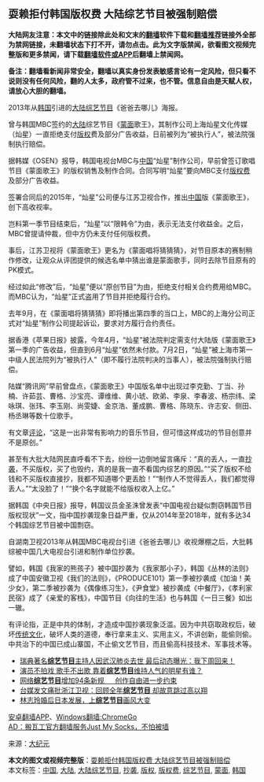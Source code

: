  <h2>耍赖拒付韩国版权费 大陆综艺节目被强制赔偿</h2> <p class="notice"><b>大陆网友注意：本文中的链接除此处和文末的<a href="https://github.com/bannedbook/fanqiang" >翻墙</a>软件下载和<a href="https://github.com/killgcd/justmysocks/blob/master/README.md">翻墙推荐</a>链接外全部为禁网链接，未翻墙状态下打不开，请勿点击。此为文字版禁闻，欲看图文视频完整版和更多禁闻，请下载<a href="https://github.com/bannedbook/fanqiang">翻墙软件或APP</a>后翻墙上禁闻网。</p><p>备注：翻墙看新闻非常安全，翻墙以真实身份发表敏感言论有一定风险，但只看不说则没有任何风险，翻的人太多，政府管不过来，也不管。信息自由是天赋人权，请放心大胆的翻墙。</b></p>  <div class="entry"> <p id="conimg">2013年从<a href="https://www.bannedbook.org/bnews/tag/%e9%9f%a9%e5%9b%bd/" class="st_tag internal_tag" rel="tag" title="标签 韩国 下的日志">韩国</a>引进的<a href="https://www.bannedbook.org/bnews/tag/%e5%a4%a7%e9%99%86/" class="st_tag internal_tag" rel="tag" title="标签 大陆 下的日志">大陆</a><a href="https://www.bannedbook.org/bnews/tag/%E7%BB%BC%E8%89%BA%E8%8A%82%E7%9B%AE/" class="st_tag internal_tag" rel="tag" title="标签 综艺节目 下的日志">综艺节目</a>《爸爸去哪儿》海报。</p> <p>曾与韩国MBC签约的<span class='wp_keywordlink_affiliate'><a href="https://www.bannedbook.org/" title="大陆" target="_blank">大陆</a></span>综艺节目《<a href="https://www.bannedbook.org/bnews/tag/%E8%92%99%E9%9D%A2/" class="st_tag internal_tag" rel="tag" title="标签 蒙面 下的日志">蒙面</a>歌王》，其制作公司上海灿星文化传媒（灿星）一直拒绝支付<a href="https://www.bannedbook.org/bnews/tag/%E7%89%88%E6%9D%83/" class="st_tag internal_tag" rel="tag" title="标签 版权 下的日志">版权</a>费及部分广告收益，日前被列为“被执行人”，被法院强制执行赔偿。</p> <p>据韩媒《OSEN》报导，韩国电视台MBC与<span class='wp_keywordlink_affiliate'><a href="https://www.bannedbook.org/" title="中国" target="_blank">中国</a></span>“灿星”制作公司，早前曾签订歌唱节目《蒙面歌王》的版权销售及制作合同。合同写明“灿星”要向MBC支付<a href="https://www.bannedbook.org/bnews/tag/%E7%89%88%E6%9D%83%E8%B4%B9/" class="st_tag internal_tag" rel="tag" title="标签 版权费 下的日志">版权费</a>及部分广告收益。</p> <p>签署合同后的2015年，“灿星”公司便与江苏卫视合作，推出<a href="https://www.bannedbook.org/bnews/tag/%E4%B8%AD%E5%9B%BD/" class="st_tag internal_tag" rel="tag" title="标签 中国 下的日志">中国</a>版《蒙面歌王》，创下高收视率。</p>  <p>岂料第一季节目结束后，“灿星”以“限韩令”为由，表示无法支付收益金。之后，MBC曾提请仲裁，但中方仍未支付任何版权费。</p> <p>事后，江苏卫视将《蒙面歌王》更名为《蒙面唱将猜猜猜》，对节目原本的赛制稍作修改，让观众从评团提供的候选名单中猜出谁是蒙面歌手，同时去除节目原有的PK模式。</p> <p>经过如此“修改”后，“灿星”便以“原创节目”为由，拒绝支付相关合约费用给MBC。而MBC认为，“灿星”正式盗用了节目并拒绝履行合约。</p> <p>去年9月，在《蒙面唱将猜猜猜》即将播出第四季的当口上，MBC的上海分公司正式对“灿星”制作公司提起诉讼，要求对方履行合约责任。</p>  <p>据香港《苹果日报》披露，今年4月，“灿星”被法院判定需支付大陆版《蒙面歌王》第一季的广告收益，但直到6月“灿星”依然未付款。7月2日，“灿星”被上海市第一中级人民法院列为“被执行人”（即不履行法院判决的当事人），被法院强制执行赔偿。</p> <p>陆媒“腾讯网”早前曾盘点，《蒙面歌王》中国版名单中出现过李克勤、丁当、孙楠、许茹芸、曹格、沙宝亮、谭维维、黄小琥、欧弟、李泉、李春波、杨宗纬、梁咏琪、张玮、李玉刚、尚雯婕、金京浩、董成鹏、曹格、陈晓东、许志安、侧田、杨丞琳等数十位歌手。</p> <p>有文章<span class='wp_keywordlink_affiliate'><a href="https://www.bannedbook.org/bnews/comments/" title="新闻评论" target="_blank">评论</a></span>，“这是一出非常有影响力的音乐节目，但可惜这样成功的节目创意并不是原创。”</p> <p>甚至有大批大陆网民直呼看不下去，纷纷一边倒地留言痛斥：“真的丢人，一直<a href="https://www.bannedbook.org/bnews/tag/%E6%8A%84%E8%A2%AD/" class="st_tag internal_tag" rel="tag" title="标签 抄袭 下的日志">抄袭</a>，不买版权，买了也毁约，真的是我一直不看国内综艺的原因。”“买了版权不给钱和不买版权直接抄，我都不知道哪个更丢脸！”“制作人不觉得丢人，我们都觉得丢人。”“太没脸了！”“换个名字就能不给版权收入上亿。”</p>  <p>据韩国《中央日报》报导，韩国议员金圣洙曾发表“中国电视台疑似剽窃韩国节目版权现状”一文，指中国抄袭现象日益严重，仅从2014年至2018年，就有多达34个韩国综艺节目被中国剽窃。</p> <p>自湖南卫视2013年从韩国MBC电视台引进《爸爸去哪儿》收视爆棚之后，大批韩综被中国几大电视台引进和制作单位抄袭。</p> <p>譬如，韩国《我家的熊孩子》被中国抄袭为《我家那小子》，韩国《丛林的法则》成了中国安徽卫视《我们的法则》，《PRODUCE101》第一季被抄袭成《加油！美少女》，第二季被抄袭为《偶像练习生》，《尹食堂》被抄袭成《中餐厅》，《孝利家民宿》成了《亲爱的客栈》，中国节目《向往的生活》也与韩国《一日三餐》如出一辙。</p> <p>有评论指，正是中共的体制，才造成中国抄袭现象泛滥。因为中共窃取政权后，破坏<span class='wp_keywordlink_affiliate'><a href="https://www.bannedbook.org/bnews/tculture/" title="传统文化" target="_blank">传统文化</a></span>，破坏人类的道德，奉行拿来主义、实用主义，不讲创新，能偷则偷。中共治下的中国已成山寨国，不止偷文艺节目，而且偷高科技技术、军事技术等。</p>  <ul class='op-related-articles' title='相关阅读'> <li><a href='https://www.bannedbook.org/bnews/yule/20200417/1314189.html' target='_blank'>瑞典著名<b>综艺节目</b>主持人因武汉肺炎去世 最后动态曝光：我下周回来！</a></li> <li><a href='https://www.bannedbook.org/bnews/yule/20200415/1312725.html' target='_blank'>演员不拍戏 歌手不出歌 靠着<b>综艺节目</b>维持人气的明星有谁？</a></li> <li><a href='https://www.bannedbook.org/bnews/headline/20200223/1282310.html' target='_blank'>网络<b>综艺节目</b>增加94条新规 　 创作自由进一步约束</a></li> <li><a href='https://www.bannedbook.org/bnews/yule/20191230/1250120.html' target='_blank'>台媒发文痛批浙江卫视：回顾全年<b>综艺节目</b> 却故意跳过高以翔</a></li> <li><a href='https://www.bannedbook.org/bnews/yule/20191213/1240209.html' target='_blank'>林志玲婚后日本发展，上<b>综艺节目</b>画风大变</a></li> </ul> <div class="texttj"> <a href="https://github.com/bannedbook/fanqiang/wiki/%E7%A6%81%E9%97%BB%E7%BD%91%E5%AE%89%E5%8D%93%E7%BF%BB%E5%A2%99%E6%96%B0%E9%97%BBAPP" target="_blank">安卓翻墙APP</a>、<a href="https://github.com/bannedbook/fanqiang/wiki/Chrome%E4%B8%80%E9%94%AE%E7%BF%BB%E5%A2%99%E5%8C%85" target="_blank">Windows翻墙:ChromeGo</a><br/> <a href="https://github.com/killgcd/justmysocks/blob/master/README.md" target="_blank">AD：搬瓦工官方翻墙服务Just My Socks，不怕被墙</a> </div><p> 来源：<span class='wp_keywordlink_affiliate'><a href="http://www.epochtimes.com/" title="大纪元" target="_blank">大纪元</a></span> </p><a name='sharetosocial'></a>         <div><b>本文的图文或视频完整版</b>：<a href='https://www.bannedbook.org/bnews/cbnews/20200704/1355586.html'>耍赖拒付韩国版权费 大陆综艺节目被强制赔偿</a></div>  </div><!--END ENTRY--> <div class="postfooter"> <div>本文标签：<a href="https://www.bannedbook.org/bnews/tag/%E4%B8%AD%E5%9B%BD/" rel="tag">中国</a>, <a href="https://www.bannedbook.org/bnews/tag/%e5%a4%a7%e9%99%86/" rel="tag">大陆</a>, <a href="https://www.bannedbook.org/bnews/tag/%E5%A4%A7%E9%99%86%E7%BB%BC%E8%89%BA%E8%8A%82%E7%9B%AE/" rel="tag">大陆综艺节目</a>, <a href="https://www.bannedbook.org/bnews/tag/%E6%8A%84%E8%A2%AD/" rel="tag">抄袭</a>, <a href="https://www.bannedbook.org/bnews/tag/%E7%89%88%E6%9D%83/" rel="tag">版权</a>, <a href="https://www.bannedbook.org/bnews/tag/%E7%89%88%E6%9D%83%E8%B4%B9/" rel="tag">版权费</a>, <a href="https://www.bannedbook.org/bnews/tag/%E7%BB%BC%E8%89%BA%E8%8A%82%E7%9B%AE/" rel="tag">综艺节目</a>, <a href="https://www.bannedbook.org/bnews/tag/%E8%92%99%E9%9D%A2/" rel="tag">蒙面</a>, <a href="https://www.bannedbook.org/bnews/tag/%e9%9f%a9%e5%9b%bd/" rel="tag">韩国</a></div>  </div><!--END POSTFOOTER--> 